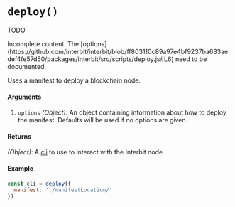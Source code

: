 # `deploy()`

<div class="tips warning">
  <p><span></span>TODO</p>
  <p>Incomplete content. The [options](https://github.com/interbit/interbit/blob/ff803110c89a97e4bf9237ba633aedef4fe57d50/packages/interbit/src/scripts/deploy.js#L6) need to be documented.</p>
</div>

Uses a manifest to deploy a blockchain node.

#### Arguments

1. `options` *(Object)*: An object containing information about how to deploy the manifest. Defaults will be used if no options are given.


#### Returns

*(Object)*: A [cli](../interbit-core/cli/README.md) to use to interact with the Interbit node


#### Example

```js
const cli = deploy({
  manifest: './manifestLocation/'
})
```

